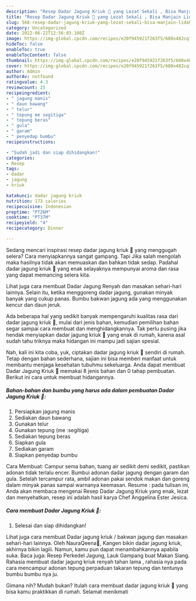 ```yaml
---
description: "Resep Dadar Jagung Kriuk 🤩 yang Lezat Sekali , Bisa Manjain Lidah"
title: "Resep Dadar Jagung Kriuk 🤩 yang Lezat Sekali , Bisa Manjain Lidah"
slug: 568-resep-dadar-jagung-kriuk-yang-lezat-sekali-bisa-manjain-lidah
category: Uncategorized
date: 2022-06-22T12:56:03.108Z
image: https://img-global.cpcdn.com/recipes/e20f945921f263f5/680x482cq70/dadar-jagung-kriuk-foto-resep-utama.jpg
hideToc: false
enableToc: true
enableTocContent: false
thumbnail: https://img-global.cpcdn.com/recipes/e20f945921f263f5/680x482cq70/dadar-jagung-kriuk-foto-resep-utama.jpg
cover: https://img-global.cpcdn.com/recipes/e20f945921f263f5/680x482cq70/dadar-jagung-kriuk-foto-resep-utama.jpg
author: Admin
authorAv: notfound
ratingvalue: 4.3
reviewcount: 25
recipeingredient:
- " jagung manis"
- " daun bawang"
- " telur"
- " tepung me segitiga"
- " tepung beras"
- " gula"
- " garam"
- " penyedap bumbu"
recipeinstructions:

- "Sudah jadi dan siap dihidangkan!"
categories:
- Resep
tags:
- dadar
- jagung
- kriuk

katakunci: dadar jagung kriuk 
nutrition: 173 calories
recipecuisine: Indonesian
preptime: "PT26M"
cooktime: "PT37M"
recipeyield: "4"
recipecategory: Dinner

---
```



Sedang mencari inspirasi resep dadar jagung kriuk 🤩 yang menggugah selera? Cara menyiapkannya sangat gampang. Tapi Jika salah mengolah maka hasilnya tidak akan memuaskan dan bahkan tidak sedap. Padahal dadar jagung kriuk 🤩 yang enak selayaknya mempunyai aroma dan rasa yang dapat memancing selera kita.


Lihat juga cara membuat Dadar Jagung Renyah dan masakan sehari-hari lainnya. Selain itu, ketika menggoreng dadar jagung, gunakan minyak banyak yang cukup panas. Bumbu bakwan jagung ada yang menggunakan kencur dan daun jeruk.

Ada beberapa hal yang sedikit banyak mempengaruhi kualitas rasa dari dadar jagung kriuk 🤩, mulai dari jenis bahan, kemudian pemilihan bahan segar sampai cara membuat dan menghidangkannya. Tak perlu pusing jika hendak menyiapkan dadar jagung kriuk 🤩 yang enak di rumah, karena asal sudah tahu triknya maka hidangan ini mampu jadi sajian spesial.


Nah, kali ini kita coba, yuk, ciptakan dadar jagung kriuk 🤩 sendiri di rumah. Tetap dengan bahan sederhana, sajian ini bisa memberi manfaat untuk membantu menjaga kesehatan tubuhmu sekeluarga. Anda dapat membuat Dadar Jagung Kriuk 🤩 memakai 8 jenis bahan dan 0 tahap pembuatan. Berikut ini cara untuk membuat hidangannya.

<!--inarticleads1-->

##### Bahan-bahan dan bumbu yang harus ada dalam pembuatan Dadar Jagung Kriuk 🤩:

1. Persiapkan  jagung manis
1. Sediakan  daun bawang
1. Gunakan  telur
1. Gunakan  tepung (me :segitiga)
1. Sediakan  tepung beras
1. Siapkan  gula
1. Sediakan  garam
1. Siapkan  penyedap bumbu


Cara Membuat: Campur sema bahan, tuang air sedikit demi sedikit, pastikan adonan tidak terlalu encer. Bumbui adonan dadar jagung dengan garam dan gula. Setelah tercampur rata, ambil adonan pakai sendok makan dan goreng dalam minyak panas sampai warnanya keemasan. Resume : pada tulisan ini, Anda akan membaca mengenai Resep Dadar Jagung Kriuk yang enak, lezat dan menyehatkan, resep ini adalah hasil karya Chef Anggelina Ester Jesica. 

<!--inarticleads2-->

##### Cara membuat Dadar Jagung Kriuk 🤩:


1. Selesai dan siap dihidangkan!

Lihat juga cara membuat Dadar jagung kriuk / bakwan jagung dan masakan sehari-hari lainnya. Oleh NauraQeena💋, Kangen bikin dadar jagung kriuk, akhirnya bikin lagiii. Namun, kamu pun dapat menambahkannya apabila suka. Baca juga: Resep Perkedel Jagung, Lauk Gampang buat Makan Siang. Rahasia membuat dadar jagung kriuk renyah tahan lama , rahasia nya pada cara mencampur adonan tepung perpaduan takaran tepung dan tentunya bumbu bumbu nya ju. 

Gimana nih? Mudah bukan? Itulah cara membuat dadar jagung kriuk 🤩 yang bisa kamu praktikkan di rumah. Selamat menikmati
